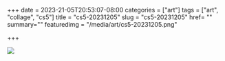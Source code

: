+++
date = 2023-21-05T20:53:07-08:00
categories = ["art"]
tags = ["art", "collage", "cs5"]
title = "cs5-20231205"
slug = "cs5-20231205"
href= ""
summary=""
featuredimg = "/media/art/cs5-20231205.png"

+++

<img src="/media/art/cs5-20231205.png" />
